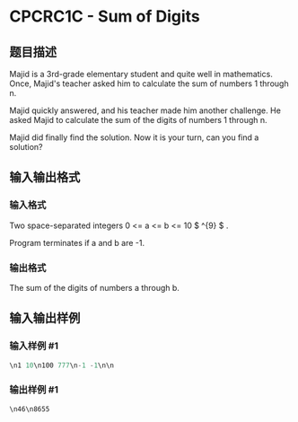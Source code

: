 # CPCRC1C - Sum of Digits

## 题目描述

Majid is a 3rd-grade elementary student and quite well in mathematics. Once, Majid's teacher asked him to calculate the sum of numbers 1 through n.

Majid quickly answered, and his teacher made him another challenge. He asked Majid to calculate the sum of the digits of numbers 1 through n.

Majid did finally find the solution. Now it is your turn, can you find a solution?

## 输入输出格式

### 输入格式

Two space-separated integers 0 <= a <= b <= 10 $ ^{9} $ .

Program terminates if a and b are -1.

### 输出格式

The sum of the digits of numbers a through b.

## 输入输出样例

### 输入样例 #1

```cpp
\n1 10\n100 777\n-1 -1\n\n
```


### 输出样例 #1

```cpp
\n46\n8655
```


